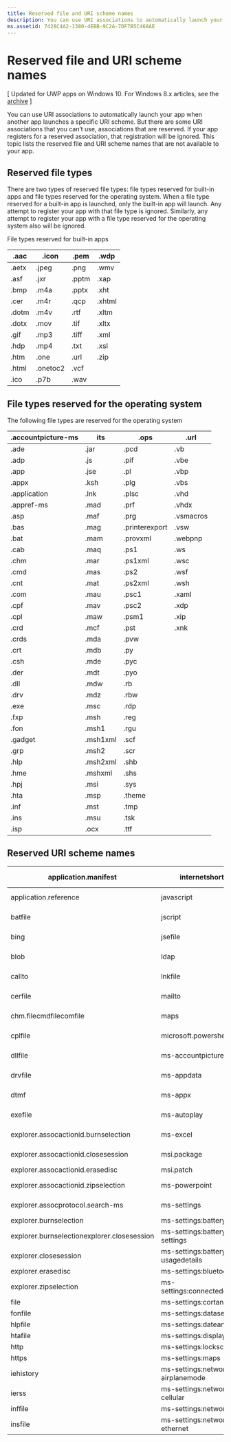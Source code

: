 ```yaml
---
title: Reserved file and URI scheme names
description: You can use URI associations to automatically launch your app when another app launches a specific URI scheme.
ms.assetid: 7428C4A2-1380-4EBB-9C2A-7DF7B5C468AE
---
```

# Reserved file and URI scheme names


\[ Updated for UWP apps on Windows 10. For Windows 8.x articles, see the [archive](http://go.microsoft.com/fwlink/p/?linkid=619132) \]


You can use URI associations to automatically launch your app when another app launches a specific URI scheme. But there are some URI associations that you can’t use, associations that are reserved. If your app registers for a reserved association, that registration will be ignored. This topic lists the reserved file and URI scheme names that are not available to your app.

## Reserved file types


There are two types of reserved file types: file types reserved for built-in apps and file types reserved for the operating system. When a file type reserved for a built-in app is launched, only the built-in app will launch. Any attempt to register your app with that file type is ignored. Similarly, any attempt to register your app with a file type reserved for the operating system also will be ignored.

File types reserved for built-in apps

| .aac  | .icon    | .pem  | .wdp   |
|-------|----------|-------|--------|
| .aetx | .jpeg    | .png  | .wmv   |
| .asf  | .jxr     | .pptm | .xap   |
| .bmp  | .m4a     | .pptx | .xht   |
| .cer  | .m4r     | .qcp  | .xhtml |
| .dotm | .m4v     | .rtf  | .xltm  |
| .dotx | .mov     | .tif  | .xltx  |
| .gif  | .mp3     | .tiff | .xml   |
| .hdp  | .mp4     | .txt  | .xsl   |
| .htm  | .one     | .url  | .zip   |
| .html | .onetoc2 | .vcf  |        |
| .ico  | .p7b     | .wav  |        |
 

## File types reserved for the operating system


The following file types are reserved for the operating system

| .accountpicture-ms | its      | .ops           | .url      |
|--------------------|----------|----------------|-----------|
| .ade               | .jar     | .pcd           | .vb       |
| .adp               | .js      | .pif           | .vbe      |
| .app               | .jse     | .pl            | .vbp      |
| .appx              | .ksh     | .plg           | .vbs      |
| .application       | .lnk     | .plsc          | .vhd      |
| .appref-ms         | .mad     | .prf           | .vhdx     |
| .asp               | .maf     | .prg           | .vsmacros |
| .bas               | .mag     | .printerexport | .vsw      |
| .bat               | .mam     | .provxml       | .webpnp   |
| .cab               | .maq     | .ps1           | .ws       |
| .chm               | .mar     | .ps1xml        | .wsc      |
| .cmd               | .mas     | .ps2           | .wsf      |
| .cnt               | .mat     | .ps2xml        | .wsh      |
| .com               | .mau     | .psc1          | .xaml     |
| .cpf               | .mav     | .psc2          | .xdp      |
| .cpl               | .maw     | .psm1          | .xip      |
| .crd               | .mcf     | .pst           | .xnk      |
| .crds              | .mda     | .pvw           |           |
| .crt               | .mdb     | .py            |           |
| .csh               | .mde     | .pyc           |           |
| .der               | .mdt     | .pyo           |           |
| .dll               | .mdw     | .rb            |           |
| .drv               | .mdz     | .rbw           |           |
| .exe               | .msc     | .rdp           |           |
| .fxp               | .msh     | .reg           |           |
| .fon               | .msh1    | .rgu           |           |
| .gadget            | .msh1xml | .scf           |           |
| .grp               | .msh2    | .scr           |           |
| .hlp               | .msh2xml | .shb           |           |
| .hme               | .mshxml  | .shs           |           |
| .hpj               | .msi     | .sys           |           |
| .hta               | .msp     | .theme         |           |
| .inf               | .mst     | .tmp           |           |
| .ins               | .msu     | .tsk           |           |
| .isp               | .ocx     | .ttf           |           |
 

## Reserved URI scheme names


| application.manifest                        | internetshortcut                      | ms-settings:network-mobilehotspot | shbfile                 |
|---------------------------------------------|---------------------------------------|-----------------------------------|-------------------------|
| application.reference                       | javascript                            | ms-settings:network-proxy         | shcmdfile               |
| batfile                                     | jscript                               | ms-settings:network-wifi          | shsfile                 |
| bing                                        | jsefile                               | ms-settings:nfctransactions       | smb                     |
| blob                                        | ldap                                  | ms-settings:notifications         | stickynotes             |
| callto                                      | lnkfile                               | ms-settings:personalization       | sysfile                 |
| cerfile                                     | mailto                                | ms-settings:privacy-calendar      | tel                     |
| chm.filecmdfilecomfile                      | maps                                  | ms-settings:privacy-contacts      | telnet                  |
| cplfile                                     | microsoft.powershellscript.1          | ms-settings:privacy-customdevices | tn3270                  |
| dllfile                                     | ms-accountpictureprovider             | ms-settings:privacy-feedback      | ttffile                 |
| drvfile                                     | ms-appdata                            | ms-settings:privacy-location      | unknown                 |
| dtmf                                        | ms-appx                               | ms-settings:privacy-messaging     | usertileprovider        |
| exefile                                     | ms-autoplay                           | ms-settings:privacy-microphone    | vbefile                 |
| explorer.assocactionid.burnselection        | ms-excel                              | ms-settings:privacy-speechtyping  | vbscript                |
| explorer.assocactionid.closesession         | msi.package                           | ms-settings:privacy-webcam        | vbsfile                 |
| explorer.assocactionid.erasedisc            | msi.patch                             | ms-settings:proximity             | wallet                  |
| explorer.assocactionid.zipselection         | ms-powerpoint                         | ms-settings:regionlanguage        | windows.gadget          |
| explorer.assocprotocol.search-ms            | ms-settings                           | ms-settings:screenrotation        | windowsmediacenterapp   |
| explorer.burnselection                      | ms-settings:batterysaver              | ms-settings:speech                | windowsmediacenterssl   |
| explorer.burnselectionexplorer.closesession | ms-settings:batterysaver-settings     | ms-settings:storagesense          | windowsmediacenterweb   |
| explorer.closesession                       | ms-settings:batterysaver-usagedetails | ms-settings:windowsupdate         | wmp11.assocprotocol.mms |
| explorer.erasedisc                          | ms-settings:bluetooth                 | ms-settings:workplace             | wsffile                 |
| explorer.zipselection                       | ms-settings:connecteddevices          | ms-windows-store                  | wsfile                  |
| file                                        | ms-settings:cortanasearch             | ms-word                           | wshfile                 |
| fonfile                                     | ms-settings:datasense                 | ocxfile                           | xbls                    |
| hlpfile                                     | ms-settings:dateandtime               | office                            | zune                    |
| htafile                                     | ms-settings:display                   | onenote                           |                         |
| http                                        | ms-settings:lockscreen                | piffile                           |                         |
| https                                       | ms-settings:maps                      | regfile                           |                         |
| iehistory                                   | ms-settings:network-airplanemode      | res                               |                         |
| ierss                                       | ms-settings:network-cellular          | rlogin                            |                         |
| inffile                                     | ms-settings:network-dialup            | scrfile                           |                         |
| insfile                                     | ms-settings:network-ethernet          | scriptletfile                     |                         |

 

 

 





<!--HONumber=Mar16_HO2-->


